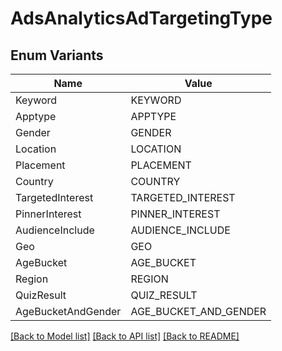 # AdsAnalyticsAdTargetingType

## Enum Variants

| Name | Value |
|---- | -----|
| Keyword | KEYWORD |
| Apptype | APPTYPE |
| Gender | GENDER |
| Location | LOCATION |
| Placement | PLACEMENT |
| Country | COUNTRY |
| TargetedInterest | TARGETED_INTEREST |
| PinnerInterest | PINNER_INTEREST |
| AudienceInclude | AUDIENCE_INCLUDE |
| Geo | GEO |
| AgeBucket | AGE_BUCKET |
| Region | REGION |
| QuizResult | QUIZ_RESULT |
| AgeBucketAndGender | AGE_BUCKET_AND_GENDER |


[[Back to Model list]](../README.md#documentation-for-models) [[Back to API list]](../README.md#documentation-for-api-endpoints) [[Back to README]](../README.md)


